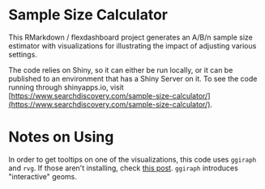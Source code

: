 # Sample Size Calculator

This RMarkdown / flexdashboard project generates an A/B/n sample size estimator with visualizations for illustrating the impact of adjusting various settings.

The code relies on Shiny, so it can either be run locally, or it can be published to an environment that has a Shiny Server on it. To see the code running through shinyapps.io, visit [https://www.searchdiscovery.com/sample-size-calculator/](https://www.searchdiscovery.com/sample-size-calculator/).

# Notes on Using

In order to get tooltips on one of the visualizations, this code uses `ggiraph` and `rvg`. If those aren't installing, check [this post](https://github.com/davidgohel/ggiraph/issues/88). `ggiraph` introduces "interactive" geoms.